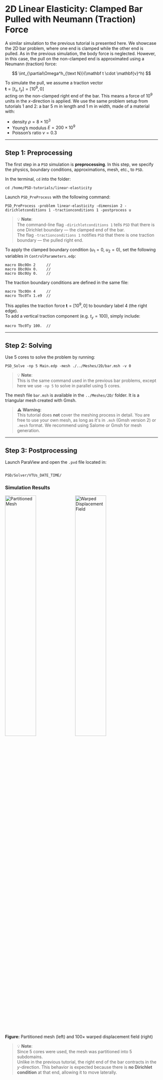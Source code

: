# 2D Linear Elasticity: Clamped Bar Pulled with Neumann (Traction) Force

A similar simulation to the previous tutorial is presented here. We showcase the 2D bar problem, where one end is clamped while the other end is pulled. As in the previous simulation, the body force is neglected. However, in this case, the pull on the non-clamped end is approximated using a Neumann (traction) force:

$$
\int_{\partial\Omega^h_{\text N}}(\mathbf t \cdot \mathbf{v}^h)
$$

To simulate the pull, we assume a traction vector  
$\mathbf{t} = [t_x, t_y] = [10^9, 0]$  
acting on the non-clamped right end of the bar. This means a force of $10^9$ units in the $x$-direction is applied. We use the same problem setup from tutorials 1 and 2: a bar 5 m in length and 1 m in width, made of a material with:

- density $\rho = 8 \times 10^3$
- Young’s modulus $E = 200 \times 10^9$
- Poisson’s ratio $\nu = 0.3$

---

## Step 1: Preprocessing

The first step in a `PSD` simulation is **preprocessing**. In this step, we specify the physics, boundary conditions, approximations, mesh, etc., to `PSD`.

In the terminal, `cd` into the folder:

<pre><code>cd /home/PSD-tutorials/linear-elasticity</code></pre>

Launch `PSD_PreProcess` with the following command:

<pre><code>PSD_PreProcess -problem linear-elasticity -dimension 2 -dirichletconditions 1 -tractionconditions 1 -postprocess u</code></pre>

> 💡 **Note**:  
> The command-line flag <code>-dirichletconditions 1</code> tells `PSD` that there is one Dirichlet boundary — the clamped end of the bar.  
> The flag <code>-tractionconditions 1</code> notifies `PSD` that there is one traction boundary — the pulled right end.

To apply the clamped boundary condition ($u_1 = 0,\ u_2 = 0$), set the following variables in <code>ControlParameters.edp</code>:

<pre><code>macro Dbc0On 2     //
macro Dbc0Ux 0.    //
macro Dbc0Uy 0.    //</code></pre>

The traction boundary conditions are defined in the same file:

<pre><code>macro Tbc0On 4     //
macro Tbc0Tx 1.e9  //</code></pre>

This applies the traction force $\mathbf{t} = [10^9, 0]$ to boundary label 4 (the right edge).  
To add a vertical traction component (e.g. $t_y = 100$), simply include:

<pre><code>macro Tbc0Ty 100.  //</code></pre>

---

## Step 2: Solving

Use 5 cores to solve the problem by running:

<pre><code>PSD_Solve -np 5 Main.edp -mesh ./../Meshes/2D/bar.msh -v 0</code></pre>

> 💡 **Note**:  
> This is the same command used in the previous bar problems, except here we use <code>-np 5</code> to solve in parallel using 5 cores.

The mesh file `bar.msh` is available in the `../Meshes/2D/` folder. It is a triangular mesh created with Gmsh.

> ⚠️ **Warning**:  
> This tutorial does **not** cover the meshing process in detail. You are free to use your own mesh, as long as it's in `.msh` (Gmsh version 2) or `.mesh` format. We recommend using Salome or Gmsh for mesh generation.

---

## Step 3: Postprocessing

Launch ParaView and open the `.pvd` file located in:

<pre><code>
PSD/Solver/VTUs_DATE_TIME/
</code></pre>

### Simulation Results

<img src="./Images/2d-bar-partitioned5.png" width="45%" alt="Partitioned Mesh" />
<img src="./Images/2d-bar-clamped-traction.png" width="45%" alt="Warped Displacement Field" />

**Figure:** Partitioned mesh (left) and 100× warped displacement field (right)

> 💡 **Note**:  
> Since 5 cores were used, the mesh was partitioned into 5 subdomains.  
> Unlike in the previous tutorial, the right end of the bar contracts in the $y$-direction. This behavior is expected because there is **no Dirichlet condition** at that end, allowing it to move laterally.
